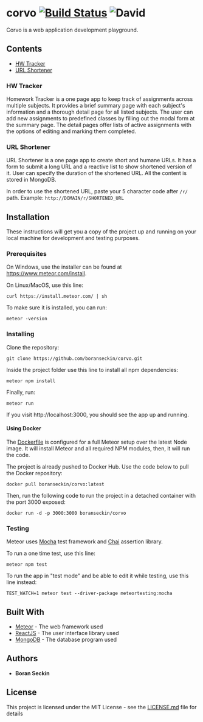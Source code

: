 # corvo [![Build Status](https://travis-ci.com/boranseckin/corvo.svg?branch=master)](https://travis-ci.com/boranseckin/corvo) ![David](https://img.shields.io/david/boranseckin/corvo.svg)

Corvo is a web application development playground.

## Contents

- [HW Tracker](#hw-tracker)
- [URL Shortener](#url-shortener)

### HW Tracker

Homework Tracker is a one page app to keep track of assignments across multiple subjects. It provides a brief summary page with each subject's information and a thorough detail page for all listed subjects. The user can add new assignments to predefined classes by filling out the modal form at the summary page. The detail pages offer lists of active assignments with the options of editing and marking them completed.

### URL Shortener

URL Shortener is a one page app to create short and humane URLs. It has a form to submit a long URL and a reactive list to show shortened version of it. User can specify the duration of the shortened URL. All the content is stored in MongoDB.

In order to use the shortened URL, paste your 5 character code after `/r/` path.
Example: `http://DOMAIN/r/SHORTENED_URL`

## Installation

These instructions will get you a copy of the project up and running on your local machine for development and testing purposes.

### Prerequisites

On Windows, use the installer can be found at https://www.meteor.com/install.

On Linux/MacOS, use this line:
```
curl https://install.meteor.com/ | sh
```
To make sure it is installed, you can run:
```
meteor -version
```

### Installing

Clone the repository:
```
git clone https://github.com/boranseckin/corvo.git
```
Inside the project folder use this line to install all npm dependencies:
```
meteor npm install
```
Finally, run:
```
meteor run
```
If you visit http://localhost:3000, you should see the app up and running.

#### Using Docker

The [Dockerfile](Dockerfile) is configured for a full Meteor setup over the latest Node image. It will install Meteor and all required NPM modules, then, it will run the code.

The project is already pushed to Docker Hub. Use the code below to pull the Docker repository:
```
docker pull boranseckin/corvo:latest
```

Then, run the following code to run the project in a detached container with the port 3000 exposed:
```
docker run -d -p 3000:3000 boranseckin/corvo
```

### Testing

Meteor uses [Mocha](https://mochajs.org/) test framework and [Chai](https://www.chaijs.com/) assertion library.

To run a one time test, use this line:
```
meteor npm test
```
To run the app in "test mode" and be able to edit it while testing, use this line instead:
```
TEST_WATCH=1 meteor test --driver-package meteortesting:mocha
```

## Built With

* [Meteor](https://www.meteor.com/) - The web framework used
* [ReactJS](https://reactjs.org/) - The user interface library used
* [MongoDB](https://www.mongodb.com/) - The database program used

## Authors

* **Boran Seckin**

## License

This project is licensed under the MIT License - see the [LICENSE.md](LICENSE.md) file for details
